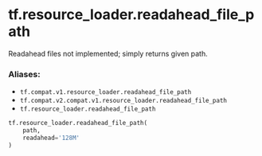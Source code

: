 <div itemscope itemtype="http://developers.google.com/ReferenceObject">
<meta itemprop="name" content="tf.resource_loader.readahead_file_path" />
<meta itemprop="path" content="Stable" />
</div>

# tf.resource_loader.readahead_file_path

Readahead files not implemented; simply returns given path.

### Aliases:

* `tf.compat.v1.resource_loader.readahead_file_path`
* `tf.compat.v2.compat.v1.resource_loader.readahead_file_path`
* `tf.resource_loader.readahead_file_path`

``` python
tf.resource_loader.readahead_file_path(
    path,
    readahead='128M'
)
```

<!-- Placeholder for "Used in" -->

